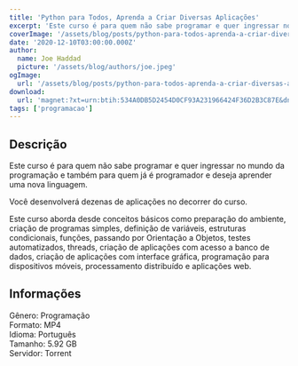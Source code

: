 ```yaml
---
title: 'Python para Todos, Aprenda a Criar Diversas Aplicações'
excerpt: 'Este curso é para quem não sabe programar e quer ingressar no mundo da programação e também para quem já é programador e deseja aprender uma nova linguagem.  Você desenvolverá dezenas de aplicações no decorrer do curso.  Este curso aborda desde conceitos básicos como preparação d'
coverImage: '/assets/blog/posts/python-para-todos-aprenda-a-criar-diversas-aplicacoes.jpg'
date: '2020-12-10T03:00:00.000Z'
author:
  name: Joe Haddad
  picture: '/assets/blog/authors/joe.jpeg'
ogImage:
  url: '/assets/blog/posts/python-para-todos-aprenda-a-criar-diversas-aplicacoes.jpg'
download:
  url: 'magnet:?xt=urn:btih:534A0DB5D2454D0CF93A231966424F36D2B3C87E&dn=Udemy%20-%20Python%20para%20Todos%20-%20Aprenda%20a%20Criar%20Diversas%20Aplica%c3%a7%c3%b5es&tr=udp%3a%2f%2ftracker.openbittorrent.com%3a1337%2fannounce&tr=udp%3a%2f%2ftracker.opentrackr.org%3a1337%2fannounce'
tags: ['programacao']
---
```

<h2>Descrição</h2>
<p></p><p>Este curso é para quem não sabe programar e quer ingressar no mundo da programação e também para quem já é programador e deseja aprender uma nova linguagem.</p><p>Você desenvolverá dezenas de aplicações no decorrer do curso.</p><p>Este curso aborda desde conceitos básicos como preparação do ambiente, criação de programas simples, definição de variáveis, estruturas condicionais, funções, passando por Orientação a Objetos, testes automatizados, threads, criação de aplicações com acesso a banco de dados, criação de aplicações com interface gráfica, programação para dispositivos móveis, processamento distribuído e aplicações web.</p><h2>Informações</h2><p>Gênero: Programação<br/>Formato: MP4<br/>Idioma: Português<br/>Tamanho: 5.92 GB<br/>Servidor: Torrent</p>
